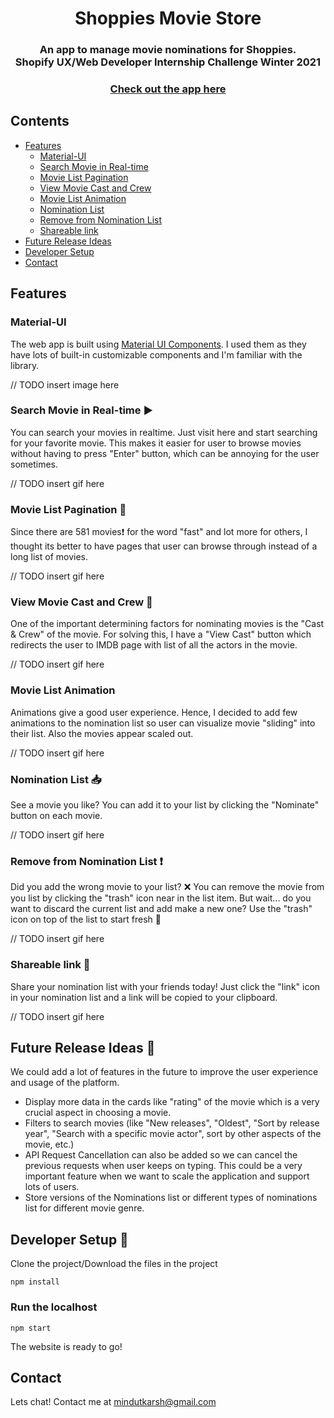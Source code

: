<h1 align="center">
  Shoppies Movie Store
 </h1>

<h3 align="center">
  An app to manage movie nominations for Shoppies. 
  <br> Shopify UX/Web Developer Internship Challenge Winter 2021
</h3>
<h3 align="center">
  <a href="https://shoppies-movie-store.netlify.app/">Check out the app here</a>
</h3>

## Contents 
- [Features](#features)
  * [Material-UI](#material-ui)
  * [Search Movie in Real-time](#search-movie-in-real-time-arrow_forward)
  * [Movie List Pagination](#movie-list-pagination-1234)
  * [View Movie Cast and Crew](#view-movie-cast-and-crew-couple)
  * [Movie List Animation](#movie-list-animation)
  * [Nomination List](#nomination-list-inbox_tray)
  * [Remove from Nomination List](#remove-from-nomination-list-exclamation)
  * [Shareable link](#shareable-link-paperclip)
- [Future Release Ideas](#future-release-ideas-scroll)
- [Developer Setup](#developer-setup-wrench)
- [Contact](#contact)



## Features 

### Material-UI 

The web app is built using [Material UI Components](https://material-ui.com/). I used them as they have lots of built-in customizable components and I'm familiar with the library. 

// TODO insert image here

### Search Movie in Real-time :arrow_forward:

You can search your movies in realtime. Just visit here and start searching for your favorite movie. This makes it easier for user to browse movies without having to press "Enter" button, which can be annoying for the user sometimes. 

// TODO insert gif here

### Movie List Pagination :1234:

Since there are 581 movies:exclamation: for the word "fast" and lot more for others, I thought its better to have pages that user can browse through instead of a long list of movies. 

// TODO insert gif here

### View Movie Cast and Crew :couple:

One of the important determining factors for nominating movies is the "Cast & Crew" of the movie. For solving this, I have a "View Cast" button which redirects the user to IMDB page with list of all the actors in the movie. 

// TODO insert gif here

### Movie List Animation

Animations give a good user experience. Hence, I decided to add few animations to the nomination list so user can visualize movie "sliding" into their list. Also the movies appear scaled out. 

// TODO insert gif here

### Nomination List :inbox_tray:

See a movie you like? You can add it to your list by clicking the "Nominate" button on each movie. 

// TODO insert gif here

### Remove from Nomination List :exclamation:

Did you add the wrong movie to your list? :x:  You can remove the movie from you list by clicking the "trash" icon near in the list item. But wait... do you want to discard the current list and add make a new one? Use the "trash" icon on top of the list to start fresh :repeat:

// TODO insert gif here

### Shareable link :paperclip:

Share your nomination list with your friends today! Just click the "link" icon in your nomination list and a link will be copied to your clipboard. 

// TODO insert gif here

## Future Release Ideas :scroll:

We could add a lot of features in the future to improve the user experience and usage of the platform. 
- Display more data in the cards like "rating" of the movie which is a very crucial aspect in choosing a movie. 
- Filters to search movies (like "New releases", "Oldest", "Sort by release year", "Search with a specific movie actor", sort by other aspects of the movie, etc.)
- API Request Cancellation can also be added so we can cancel the previous requests when user keeps on typing. This could be a very important feature when we want to scale the application and support lots of users.
- Store versions of the Nominations list or different types of nominations list for different movie genre.

## Developer Setup :wrench:

Clone the project/Download the files in the project

```
npm install
```
### Run the localhost
```
npm start
```
The website is ready to go! <br />

## Contact

Lets chat! Contact me at mindutkarsh@gmail.com

